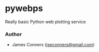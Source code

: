 # pywebps
Really basic Python web plotting service

### Author

-  James Conners (jseconners@gmail.com)

